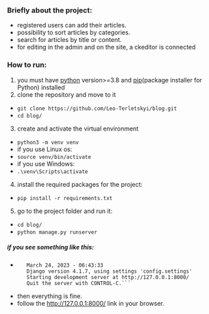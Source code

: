 ### Briefly about the project:
* registered users can add their articles.
* possibility to sort articles by categories.
* search for articles by title or content.
* for editing in the admin and on the site, a ckeditor is connected

### How to run:
1. you must have [python](https://www.python.org/) version>=3.8 and [pip](https://pip.pypa.io/en/stable/)(package installer for Python) installed
2. clone the repository and move to it
  * ```git clone https://github.com/Leo-Terletskyi/blog.git```
  * ```cd blog/```
3. create and activate the virtual environment
  * ```python3 -m venv venv```
  * if you use Linux os:
  * ```source venv/bin/activate```
  * if you use Windows:
  * ```.\venv\Scripts\activate```
4. install the required packages for the project:
  * ```pip install -r requirements.txt```
5. go to the project folder and run it:
  * ```cd blog/```
  * ```python manage.py runserver```
##### if you see something like this:
  * ```System check identified no issues (0 silenced).
       March 24, 2023 - 06:43:33
       Django version 4.1.7, using settings 'config.settings'
       Starting development server at http://127.0.0.1:8000/
       Quit the server with CONTROL-C.``` 
  * then everything is fine.
  * follow the http://127.0.0.1:8000/ link in your browser.
